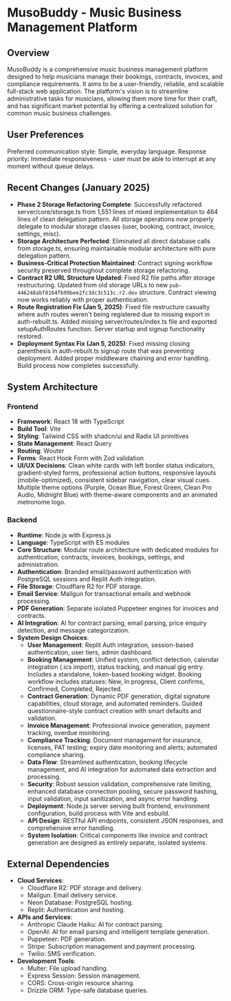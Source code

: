# MusoBuddy - Music Business Management Platform

## Overview
MusoBuddy is a comprehensive music business management platform designed to help musicians manage their bookings, contracts, invoices, and compliance requirements. It aims to be a user-friendly, reliable, and scalable full-stack web application. The platform's vision is to streamline administrative tasks for musicians, allowing them more time for their craft, and has significant market potential by offering a centralized solution for common music business challenges.

## User Preferences
Preferred communication style: Simple, everyday language.
Response priority: Immediate responsiveness - user must be able to interrupt at any moment without queue delays.

## Recent Changes (January 2025)
- **Phase 2 Storage Refactoring Complete**: Successfully refactored server/core/storage.ts from 1,551 lines of mixed implementation to 464 lines of clean delegation pattern. All storage operations now properly delegate to modular storage classes (user, booking, contract, invoice, settings, misc).
- **Storage Architecture Perfected**: Eliminated all direct database calls from storage.ts, ensuring maintainable modular architecture with pure delegation pattern.
- **Business-Critical Protection Maintained**: Contract signing workflow security preserved throughout complete storage refactoring.
- **Contract R2 URL Structure Updated**: Fixed R2 file paths after storage restructuring. Updated from old storage URLs to new `pub-446248abf8164fb99bee2fc3dc3c513c.r2.dev` structure. Contract viewing now works reliably with proper authentication.
- **Route Registration Fix (Jan 5, 2025)**: Fixed file restructure casualty where auth routes weren't being registered due to missing export in auth-rebuilt.ts. Added missing server/routes/index.ts file and exported setupAuthRoutes function. Server startup and signup functionality restored.
- **Deployment Syntax Fix (Jan 5, 2025)**: Fixed missing closing parenthesis in auth-rebuilt.ts signup route that was preventing deployment. Added proper middleware chaining and error handling. Build process now completes successfully.

## System Architecture

### Frontend
- **Framework**: React 18 with TypeScript
- **Build Tool**: Vite
- **Styling**: Tailwind CSS with shadcn/ui and Radix UI primitives
- **State Management**: React Query
- **Routing**: Wouter
- **Forms**: React Hook Form with Zod validation
- **UI/UX Decisions**: Clean white cards with left border status indicators, gradient-styled forms, professional action buttons, responsive layouts (mobile-optimized), consistent sidebar navigation, clear visual cues. Multiple theme options (Purple, Ocean Blue, Forest Green, Clean Pro Audio, Midnight Blue) with theme-aware components and an animated metronome logo.

### Backend
- **Runtime**: Node.js with Express.js
- **Language**: TypeScript with ES modules
- **Core Structure**: Modular route architecture with dedicated modules for authentication, contracts, invoices, bookings, settings, and administration.
- **Authentication**: Branded email/password authentication with PostgreSQL sessions and Replit Auth integration.
- **File Storage**: Cloudflare R2 for PDF storage.
- **Email Service**: Mailgun for transactional emails and webhook processing.
- **PDF Generation**: Separate isolated Puppeteer engines for invoices and contracts.
- **AI Integration**: AI for contract parsing, email parsing, price enquiry detection, and message categorization.
- **System Design Choices**:
    - **User Management**: Replit Auth integration, session-based authentication, user tiers, admin dashboard.
    - **Booking Management**: Unified system, conflict detection, calendar integration (.ics import), status tracking, and manual gig entry. Includes a standalone, token-based booking widget. Booking workflow includes statuses: New, In progress, Client confirms, Confirmed, Completed, Rejected.
    - **Contract Generation**: Dynamic PDF generation, digital signature capabilities, cloud storage, and automated reminders. Guided questionnaire-style contract creation with smart defaults and validation.
    - **Invoice Management**: Professional invoice generation, payment tracking, overdue monitoring.
    - **Compliance Tracking**: Document management for insurance, licenses, PAT testing; expiry date monitoring and alerts; automated compliance sharing.
    - **Data Flow**: Streamlined authentication, booking lifecycle management, and AI integration for automated data extraction and processing.
    - **Security**: Robust session validation, comprehensive rate limiting, enhanced database connection pooling, secure password hashing, input validation, input sanitization, and async error handling.
    - **Deployment**: Node.js server serving built frontend, environment configuration, build process with Vite and esbuild.
    - **API Design**: RESTful API endpoints, consistent JSON responses, and comprehensive error handling.
    - **System Isolation**: Critical components like invoice and contract generation are designed as entirely separate, isolated systems.

## External Dependencies

- **Cloud Services**:
    - Cloudflare R2: PDF storage and delivery.
    - Mailgun: Email delivery service.
    - Neon Database: PostgreSQL hosting.
    - Replit: Authentication and hosting.
- **APIs and Services**:
    - Anthropic Claude Haiku: AI for contract parsing.
    - OpenAI: AI for email parsing and intelligent template generation.
    - Puppeteer: PDF generation.
    - Stripe: Subscription management and payment processing.
    - Twilio: SMS verification.
- **Development Tools**:
    - Multer: File upload handling.
    - Express Session: Session management.
    - CORS: Cross-origin resource sharing.
    - Drizzle ORM: Type-safe database queries.